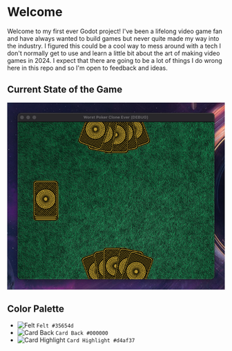 # Welcome

Welcome to my first ever Godot project! I've been a lifelong video game fan and have always wanted to build games but never quite made my way into the industry. I figured this could be a cool way to mess around with a tech I don't normally get to use and learn a little bit about the art of making video games in 2024. I expect that there are going to be a lot of things I do wrong here in this repo and so I'm open to feedback and ideas.

## Current State of the Game
![Current State](./current-state.png)

## Color Palette
- ![Felt](https://placehold.it/15/35654d/000000?text=.) `Felt #35654d`
- ![Card Back](https://placehold.it/15/000000/000000?text=.) `Card Back #000000`
- ![Card Highlight](https://placehold.it/15/d4af37/000000?text=.) `Card Highlight #d4af37`